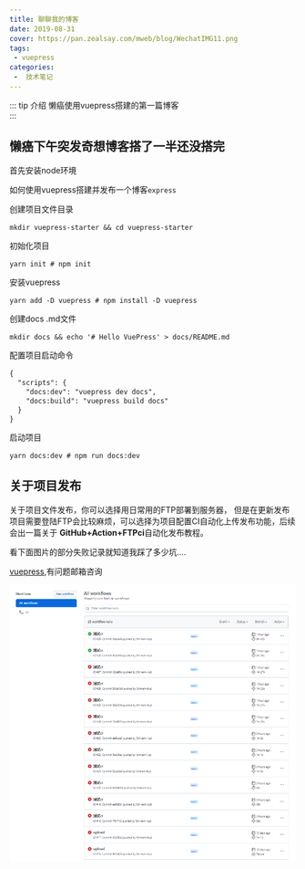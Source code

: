 ```yaml
---
title: 聊聊我的博客
date: 2019-08-31
cover: https://pan.zealsay.com/mweb/blog/WechatIMG11.png
tags:
 - vuepress
categories:
 -  技术笔记
---
```


::: tip 介绍
懒癌使用vuepress搭建的第一篇博客<br>
:::

<!-- more -->


## 懒癌下午突发奇想博客搭了一半还没搭完

首先安装node环境

如何使用vuepress搭建并发布一个博客`express`


创建项目文件目录
```
mkdir vuepress-starter && cd vuepress-starter
```
初始化项目
```
yarn init # npm init
```
安装vuepress
```
yarn add -D vuepress # npm install -D vuepress
```
创建docs .md文件

```
mkdir docs && echo '# Hello VuePress' > docs/README.md
```
配置项目启动命令
```
{
  "scripts": {
    "docs:dev": "vuepress dev docs",
    "docs:build": "vuepress build docs"
  }
}
```
启动项目
```
yarn docs:dev # npm run docs:dev
```

## 关于项目发布
关于项目文件发布，你可以选择用日常用的FTP部署到服务器，
但是在更新发布项目需要登陆FTP会比较麻烦，可以选择为项目配置CI自动化上传发布功能，后续会出一篇关于 **GitHub+Action+FTPci**自动化发布教程。

看下面图片的部分失败记录就知道我踩了多少坑....

[vuepress](https://www.vuepress.cn/),有问题邮箱咨询

![avatar](./img/ci.png)



